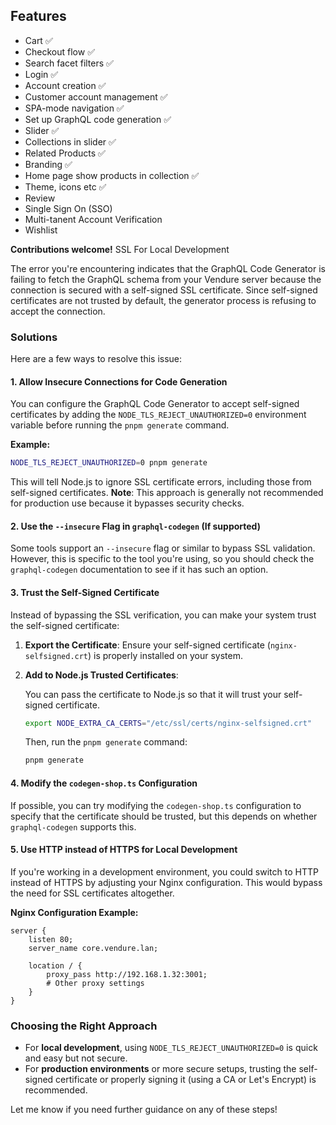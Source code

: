 ## Features

- Cart ✅
- Checkout flow ✅
- Search facet filters ✅
- Login ✅
- Account creation ✅
- Customer account management ✅
- SPA-mode navigation ✅
- Set up GraphQL code generation ✅
- Slider ✅
- Collections in slider ✅
- Related Products ✅
- Branding ✅
- Home page show products in collection ✅
- Theme, icons etc ✅
- Review
- Single Sign On (SSO)
- Multi-tanent Account Verification
- Wishlist

**Contributions welcome!**
SSL For Local Development

The error you're encountering indicates that the GraphQL Code Generator is failing to fetch the GraphQL schema from your Vendure server because the connection is secured with a self-signed SSL certificate. Since self-signed certificates are not trusted by default, the generator process is refusing to accept the connection.

### Solutions

Here are a few ways to resolve this issue:

#### 1. **Allow Insecure Connections for Code Generation**

You can configure the GraphQL Code Generator to accept self-signed certificates by adding the `NODE_TLS_REJECT_UNAUTHORIZED=0` environment variable before running the `pnpm generate` command.

**Example:**

```bash
NODE_TLS_REJECT_UNAUTHORIZED=0 pnpm generate
```

This will tell Node.js to ignore SSL certificate errors, including those from self-signed certificates. **Note**: This approach is generally not recommended for production use because it bypasses security checks.

#### 2. **Use the `--insecure` Flag in `graphql-codegen` (If supported)**

Some tools support an `--insecure` flag or similar to bypass SSL validation. However, this is specific to the tool you're using, so you should check the `graphql-codegen` documentation to see if it has such an option.

#### 3. **Trust the Self-Signed Certificate**

Instead of bypassing the SSL verification, you can make your system trust the self-signed certificate:

1.  **Export the Certificate**: Ensure your self-signed certificate (`nginx-selfsigned.crt`) is properly installed on your system.

2.  **Add to Node.js Trusted Certificates**:

    You can pass the certificate to Node.js so that it will trust your self-signed certificate.

    ```bash
    export NODE_EXTRA_CA_CERTS="/etc/ssl/certs/nginx-selfsigned.crt"
    ```

    Then, run the `pnpm generate` command:

    ```bash
    pnpm generate
    ```

#### 4. **Modify the `codegen-shop.ts` Configuration**

If possible, you can try modifying the `codegen-shop.ts` configuration to specify that the certificate should be trusted, but this depends on whether `graphql-codegen` supports this.

#### 5. **Use HTTP instead of HTTPS for Local Development**

If you're working in a development environment, you could switch to HTTP instead of HTTPS by adjusting your Nginx configuration. This would bypass the need for SSL certificates altogether.

**Nginx Configuration Example:**

```nginx
server {
    listen 80;
    server_name core.vendure.lan;

    location / {
        proxy_pass http://192.168.1.32:3001;
        # Other proxy settings
    }
}
```

### Choosing the Right Approach

- For **local development**, using `NODE_TLS_REJECT_UNAUTHORIZED=0` is quick and easy but not secure.
- For **production environments** or more secure setups, trusting the self-signed certificate or properly signing it (using a CA or Let's Encrypt) is recommended.

Let me know if you need further guidance on any of these steps!
